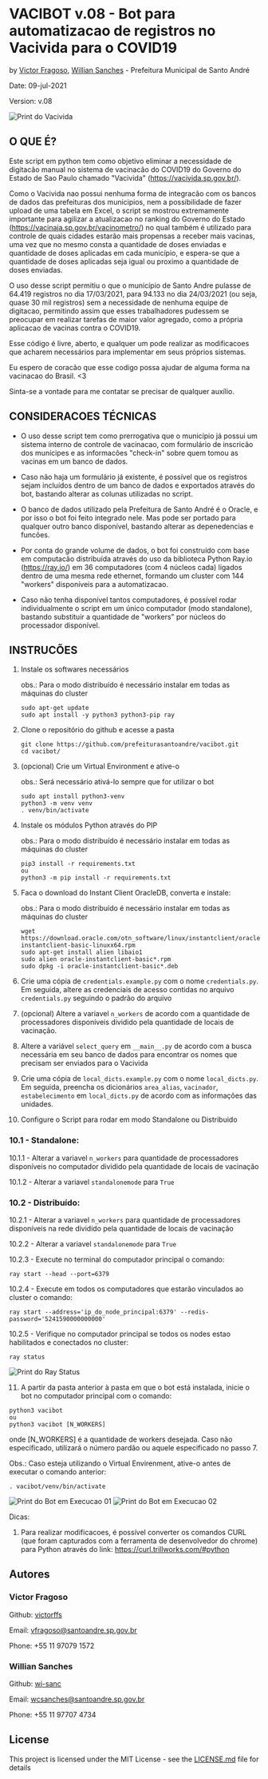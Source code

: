 # VACIBOT v.08 - Bot para automatizacao de registros no Vacivida para o COVID19

by [Victor Fragoso](https://github.com/victorffs), [Willian Sanches](https://github.com/wi-sanc) - Prefeitura Municipal de Santo André

Date: 09-jul-2021

Version: v.08


![Print do Vacivida](https://github.com/prefeiturasantoandre/vacibot/blob/main/images/print_vacinometro.jpeg)


## O QUE É? 

Este script em python tem como objetivo eliminar a necessidade de digitacão manual no sistema de vacinacão do
COVID19 do Governo do Estado de Sao Paulo chamado "Vacivida" (https://vacivida.sp.gov.br/).

Como o Vacivida nao possui nenhuma forma de integracão com os bancos de dados das prefeituras dos municipios,
nem a possibilidade de fazer upload de uma tabela em Excel, o script se mostrou extremamente importante para
agilizar a atualizacao no ranking do Governo do Estado (https://vacinaja.sp.gov.br/vacinometro/) no qual
também é utilizado para controle de quais cidades estarão mais propensas a receber mais vacinas, uma vez que
no mesmo consta a quantidade de doses enviadas e quantidade de doses aplicadas em cada município,
e espera-se que a quantidade de doses aplicadas seja igual ou proximo a quantidade de doses enviadas.

O uso desse script permitiu o que o município de Santo Andre pulasse de 64.419 registros no dia 17/03/2021,
para 94.133 no dia 24/03/2021 (ou seja, quase 30 mil registros) sem a necessidade de nenhuma equipe de digitacao,
permitindo assim que esses trabalhadores pudessem se preocupar em realizar tarefas de maior valor agregado,
como a própria aplicacao de vacinas contra o COVID19.

Esse código é livre, aberto, e qualquer um pode realizar as modificacoes que acharem necessários para implementar
em seus próprios sistemas.

Eu espero de coracão que esse codigo possa ajudar de alguma forma na vacinacao do Brasil. <3

Sinta-se a vontade para me contatar se precisar de qualquer auxílio.

## CONSIDERACOES TÉCNICAS

- O uso desse script tem como prerrogativa que o município já possui um sistema interno de controle de vacinacao, com formulário de inscricão dos munícipes e as informacões "check-in" sobre quem tomou as vacinas em um banco de dados.

- Caso não haja um formulário já existente, é possível que os registros sejam incluídos dentro de um banco de dados e exportados através do bot, bastando alterar as colunas utilizadas no script.

- O banco de dados utilizado pela Prefeitura de Santo André é o Oracle, e por isso o bot foi feito integrado nele. Mas pode ser portado para qualquer outro banco disponível, bastando alterar as depenedencias e funcões.

- Por conta do grande volume de dados, o bot foi construído com base em computacão distribuída através do uso da biblioteca Python Ray.io (https://ray.io/) em 36 computadores (com 4 núcleos cada) ligados dentro de uma mesma rede ethernet, formando um cluster com 144 "workers" disponíveis para a automatizacao.

- Caso não tenha disponível tantos computadores, é possível rodar individualmente o script em um único computador (modo standalone), bastando substituir a quantidade de "workers" por núcleos do processador disponível.

## INSTRUCÕES 

1. Instale os softwares necessários

   obs.: Para o modo distribuído é necessário instalar em todas as máquinas do cluster

   ```
   sudo apt-get update
   sudo apt install -y python3 python3-pip ray
   ```

2. Clone o repositório do github e acesse a pasta

   ```
   git clone https://github.com/prefeiturasantoandre/vacibot.git
   cd vacibot/
   ```

3. (opcional) Crie um Virtual Environment e ative-o 


   obs.: Será necessário ativá-lo sempre que for utilizar o bot

   ```
   sudo apt install python3-venv
   python3 -m venv venv
   . venv/bin/activate
   ```

4. Instale os módulos Python através do PIP

   obs.: Para o modo distribuído é necessário instalar em todas as máquinas do cluster

   ```
   pip3 install -r requirements.txt
   ou
   python3 -m pip install -r requirements.txt
   ```

5. Faca o download do Instant Client OracleDB, converta e instale:

   obs.: Para o modo distribuído é necessário instalar em todas as máquinas do cluster

   ```
   wget https://download.oracle.com/otn_software/linux/instantclient/oracle-instantclient-basic-linuxx64.rpm
   sudo apt-get install alien libaio1
   sudo alien oracle-instantclient-basic*.rpm
   sudo dpkg -i oracle-instantclient-basic*.deb
   ```

6. Crie uma cópia de `credentials.example.py` com o nome `credentials.py`. Em seguida, altere as credenciais de acesso contidas no arquivo `credentials.py` seguindo o padrão do arquivo


7. (opcional) Altere a variavel `n_workers` de acordo com a quantidade de processadores disponíveis dividido pela quantidade de locais de vacinação. 

8. Altere a variável `select_query` em `__main__.py` de acordo com a busca necessária em seu banco de dados para encontrar os nomes
   que precisam ser enviados para o Vacivida

9.  Crie uma cópia de `local_dicts.example.py` com o nome `local_dicts.py`. Em seguida, preencha os dicionários `area_alias`, `vacinador`, `estabelecimento` em `local_dicts.py` de acordo com as informações das unidades.

10. Configure o Script para rodar em modo Standalone ou Distribuido

### 10.1 - Standalone:

  10.1.1 - Alterar a variavel `n_workers` para quantidade de processadores disponíveis no computador dividido pela quantidade de locais de vacinação

  10.1.2 - Alterar a variavel `standalonemode` para `True`

### 10.2 - Distribuído:

  10.2.1 - Alterar a variavel `n_workers` para quantidade de processadores disponíveis na rede dividido pela quantidade de locais de vacinação

  10.2.2 - Alterar a variavel `standalonemode` para `True`

  10.2.3 - Execute no terminal do computador principal o comando:

```
ray start --head --port=6379
```

10.2.4 - Execute em todos os computadores que estarão vinculados ao cluster o comando:

```
ray start --address='ip_do_node_principal:6379' --redis-password='5241590000000000'
```

10.2.5 - Verifique no computador principal se todos os nodes estao habilitados e conectados no cluster:

```
ray status
```

![Print do Ray Status](https://github.com/prefeiturasantoandre/vacibot/blob/main/images/ray_status.png)


11. A partir da pasta anterior à pasta em que o bot está instalada, inicie o bot no computador principal com o comando:

 ```
 python3 vacibot
 ou
 python3 vacibot [N_WORKERS]
 ```

 onde [N_WORKERS] é a quantidade de workers desejada. Caso não especificado, utilizará o número pardão ou aquele especificado no passo 7.

 Obs.: Caso esteja utilizando o Virtual Envirenment, ative-o antes de executar o comando anterior:
 ```
 . vacibot/venv/bin/activate
 ```

![Print do Bot em Execucao 01](https://github.com/prefeiturasantoandre/vacibot/blob/main/images/print_final_01.png)
![Print do Bot em Execucao 02](https://github.com/prefeiturasantoandre/vacibot/blob/main/images/print_final_02.png)



Dicas:

1. Para realizar modificacoes, é possível converter os comandos CURL (que foram capturados com a ferramenta de
desenvolvedor do chrome) para Python através do link: https://curl.trillworks.com/#python

## Autores
### Victor Fragoso
Github: [victorffs](https://github.com/victorffs)

Email: vfragoso@santoandre.sp.gov.br

Phone: +55 11 97079 1572
### Willian Sanches
Github: [wi-sanc](https://github.com/wi-sanc)

Email: wcsanches@santoandre.sp.gov.br

Phone: +55 11 97707 4734

## License

This project is licensed under the MIT License - see the [LICENSE.md](LICENSE.md) file for details

